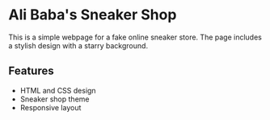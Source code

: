 # Ali Baba's Sneaker Shop

This is a simple webpage for a fake online sneaker store. The page includes a stylish design with a starry background. 

## Features
- HTML and CSS design
- Sneaker shop theme
- Responsive layout

